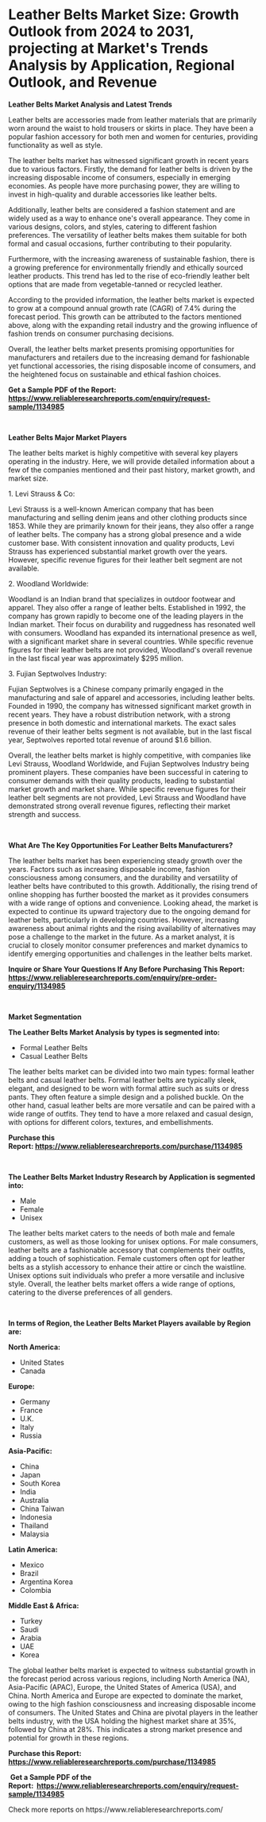 <p><h1>Leather Belts Market Size: Growth Outlook from 2024 to 2031, projecting at Market's Trends Analysis by Application, Regional Outlook, and Revenue</h1></p><p><strong>Leather Belts Market Analysis and Latest Trends</strong></p>
<p><p>Leather belts are accessories made from leather materials that are primarily worn around the waist to hold trousers or skirts in place. They have been a popular fashion accessory for both men and women for centuries, providing functionality as well as style.</p><p>The leather belts market has witnessed significant growth in recent years due to various factors. Firstly, the demand for leather belts is driven by the increasing disposable income of consumers, especially in emerging economies. As people have more purchasing power, they are willing to invest in high-quality and durable accessories like leather belts.</p><p>Additionally, leather belts are considered a fashion statement and are widely used as a way to enhance one's overall appearance. They come in various designs, colors, and styles, catering to different fashion preferences. The versatility of leather belts makes them suitable for both formal and casual occasions, further contributing to their popularity.</p><p>Furthermore, with the increasing awareness of sustainable fashion, there is a growing preference for environmentally friendly and ethically sourced leather products. This trend has led to the rise of eco-friendly leather belt options that are made from vegetable-tanned or recycled leather.</p><p>According to the provided information, the leather belts market is expected to grow at a compound annual growth rate (CAGR) of 7.4% during the forecast period. This growth can be attributed to the factors mentioned above, along with the expanding retail industry and the growing influence of fashion trends on consumer purchasing decisions.</p><p>Overall, the leather belts market presents promising opportunities for manufacturers and retailers due to the increasing demand for fashionable yet functional accessories, the rising disposable income of consumers, and the heightened focus on sustainable and ethical fashion choices.</p></p>
<p><strong>Get a Sample PDF of the Report:&nbsp; <a href="https://www.reliableresearchreports.com/enquiry/request-sample/1134985">https://www.reliableresearchreports.com/enquiry/request-sample/1134985</a></strong></p>
<p>&nbsp;</p>
<p><strong>Leather Belts Major Market Players</strong></p>
<p><p>The leather belts market is highly competitive with several key players operating in the industry. Here, we will provide detailed information about a few of the companies mentioned and their past history, market growth, and market size.</p><p>1. Levi Strauss & Co:</p><p>Levi Strauss is a well-known American company that has been manufacturing and selling denim jeans and other clothing products since 1853. While they are primarily known for their jeans, they also offer a range of leather belts. The company has a strong global presence and a wide customer base. With consistent innovation and quality products, Levi Strauss has experienced substantial market growth over the years. However, specific revenue figures for their leather belt segment are not available.</p><p>2. Woodland Worldwide:</p><p>Woodland is an Indian brand that specializes in outdoor footwear and apparel. They also offer a range of leather belts. Established in 1992, the company has grown rapidly to become one of the leading players in the Indian market. Their focus on durability and ruggedness has resonated well with consumers. Woodland has expanded its international presence as well, with a significant market share in several countries. While specific revenue figures for their leather belts are not provided, Woodland's overall revenue in the last fiscal year was approximately $295 million.</p><p>3. Fujian Septwolves Industry:</p><p>Fujian Septwolves is a Chinese company primarily engaged in the manufacturing and sale of apparel and accessories, including leather belts. Founded in 1990, the company has witnessed significant market growth in recent years. They have a robust distribution network, with a strong presence in both domestic and international markets. The exact sales revenue of their leather belts segment is not available, but in the last fiscal year, Septwolves reported total revenue of around $1.6 billion.</p><p>Overall, the leather belts market is highly competitive, with companies like Levi Strauss, Woodland Worldwide, and Fujian Septwolves Industry being prominent players. These companies have been successful in catering to consumer demands with their quality products, leading to substantial market growth and market share. While specific revenue figures for their leather belt segments are not provided, Levi Strauss and Woodland have demonstrated strong overall revenue figures, reflecting their market strength and success.</p></p>
<p>&nbsp;</p>
<p><strong>What Are The Key Opportunities For Leather Belts Manufacturers?</strong></p>
<p><p>The leather belts market has been experiencing steady growth over the years. Factors such as increasing disposable income, fashion consciousness among consumers, and the durability and versatility of leather belts have contributed to this growth. Additionally, the rising trend of online shopping has further boosted the market as it provides consumers with a wide range of options and convenience. Looking ahead, the market is expected to continue its upward trajectory due to the ongoing demand for leather belts, particularly in developing countries. However, increasing awareness about animal rights and the rising availability of alternatives may pose a challenge to the market in the future. As a market analyst, it is crucial to closely monitor consumer preferences and market dynamics to identify emerging opportunities and challenges in the leather belts market.</p></p>
<p><strong>Inquire or Share Your Questions If Any Before Purchasing This Report: <a href="https://www.reliableresearchreports.com/enquiry/pre-order-enquiry/1134985">https://www.reliableresearchreports.com/enquiry/pre-order-enquiry/1134985</a></strong></p>
<p>&nbsp;</p>
<p><strong>Market Segmentation</strong></p>
<p><strong>The Leather Belts Market Analysis by types is segmented into:</strong></p>
<p><ul><li>Formal Leather Belts</li><li>Casual Leather Belts</li></ul></p>
<p><p>The leather belts market can be divided into two main types: formal leather belts and casual leather belts. Formal leather belts are typically sleek, elegant, and designed to be worn with formal attire such as suits or dress pants. They often feature a simple design and a polished buckle. On the other hand, casual leather belts are more versatile and can be paired with a wide range of outfits. They tend to have a more relaxed and casual design, with options for different colors, textures, and embellishments.</p></p>
<p><strong>Purchase this Report:&nbsp;<a href="https://www.reliableresearchreports.com/purchase/1134985">https://www.reliableresearchreports.com/purchase/1134985</a></strong></p>
<p>&nbsp;</p>
<p><strong>The Leather Belts Market Industry Research by Application is segmented into:</strong></p>
<p><ul><li>Male</li><li>Female</li><li>Unisex</li></ul></p>
<p><p>The leather belts market caters to the needs of both male and female customers, as well as those looking for unisex options. For male consumers, leather belts are a fashionable accessory that complements their outfits, adding a touch of sophistication. Female customers often opt for leather belts as a stylish accessory to enhance their attire or cinch the waistline. Unisex options suit individuals who prefer a more versatile and inclusive style. Overall, the leather belts market offers a wide range of options, catering to the diverse preferences of all genders.</p></p>
<p>&nbsp;</p>
<p><strong>In terms of Region, the Leather Belts Market Players available by Region are:</strong></p>
<p>
    <p> <strong> North America: </strong>
        <ul>
            <li>United States</li>
            <li>Canada</li>
        </ul>
        </p> 
    <p> <strong> Europe: </strong>
        <ul>
            <li>Germany</li>
            <li>France</li>
            <li>U.K.</li>
            <li>Italy</li>
            <li>Russia</li>
        </ul>
        </p> 
    <p> <strong> Asia-Pacific: </strong>
        <ul>
            <li>China</li>
            <li>Japan</li>
            <li>South Korea</li>
            <li>India</li>
            <li>Australia</li>
            <li>China Taiwan</li>
            <li>Indonesia</li>
            <li>Thailand</li>
            <li>Malaysia</li>
        </ul>
        </p> 
    <p> <strong> Latin America: </strong>
        <ul>
            <li>Mexico</li>
            <li>Brazil</li>
            <li>Argentina Korea</li>
            <li>Colombia</li>
        </ul>
        </p> 
    <p> <strong> Middle East & Africa: </strong>
        <ul>
            <li>Turkey</li>
            <li>Saudi</li>
            <li>Arabia</li>
            <li>UAE</li>
            <li>Korea</li>
        </ul>
    </p>
    </p>
<p><p>The global leather belts market is expected to witness substantial growth in the forecast period across various regions, including North America (NA), Asia-Pacific (APAC), Europe, the United States of America (USA), and China. North America and Europe are expected to dominate the market, owing to the high fashion consciousness and increasing disposable income of consumers. The United States and China are pivotal players in the leather belts industry, with the USA holding the highest market share at 35%, followed by China at 28%. This indicates a strong market presence and potential for growth in these regions.</p></p>
<p><strong>Purchase this Report: <a href="https://www.reliableresearchreports.com/purchase/1134985">https://www.reliableresearchreports.com/purchase/1134985</a></strong></p>
<p>&nbsp;<strong>Get a Sample PDF of the Report:&nbsp;&nbsp;<a href="https://www.reliableresearchreports.com/enquiry/request-sample/1134985">https://www.reliableresearchreports.com/enquiry/request-sample/1134985</a></strong></p>
<p><strong></strong></p>
<p>Check more reports on https://www.reliableresearchreports.com/</p>